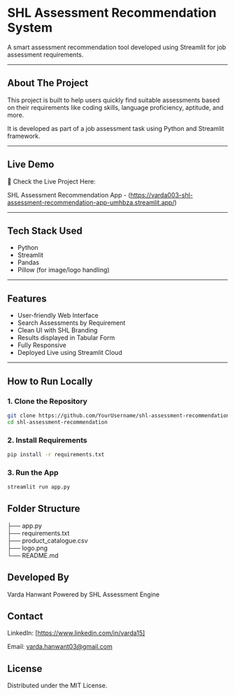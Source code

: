 # SHL Assessment Recommendation System  

A smart assessment recommendation tool developed using Streamlit for job assessment requirements.

---

## About The Project  
This project is built to help users quickly find suitable assessments based on their requirements like coding skills, language proficiency, aptitude, and more.

It is developed as part of a job assessment task using Python and Streamlit framework.

---

## Live Demo
🚀 Check the Live Project Here: 

SHL Assessment Recommendation App - (https://varda003-shl-assessment-recommendation-app-umhbza.streamlit.app/)

---

## Tech Stack Used  
- Python  
- Streamlit  
- Pandas  
- Pillow (for image/logo handling)

---

## Features  
- User-friendly Web Interface  
- Search Assessments by Requirement  
- Clean UI with SHL Branding  
- Results displayed in Tabular Form  
- Fully Responsive  
- Deployed Live using Streamlit Cloud  

---

## How to Run Locally  

### 1. Clone the Repository  
```bash
git clone https://github.com/YourUsername/shl-assessment-recommendation.git  
cd shl-assessment-recommendation  
```
### 2. Install Requirements
```bash
pip install -r requirements.txt
```

### 3. Run the App
```bash
streamlit run app.py
```
## Folder Structure 
├── app.py  
├── requirements.txt  
├── product_catalogue.csv  
├── logo.png  
└── README.md  

## Developed By
Varda Hanwant
Powered by SHL Assessment Engine

## Contact
LinkedIn: [https://www.linkedin.com/in/varda15]

Email: varda.hanwant03@gmail.com

## License
Distributed under the MIT License.  




